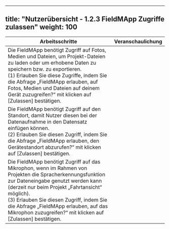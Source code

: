 
---
title: "Nutzerübersicht - 1.2.3 FieldMApp Zugriffe zulassen"
weight: 100
---

| Arbeitsschritte | Veranschaulichung |
| ------ | :-----: |
| Die FieldMApp benötigt Zugriff auf Fotos, Medien und Dateien, um Projekt-Dateien zu laden oder um erhobene Daten zu speichern bzw. zu exportieren. <br> (1) Erlauben Sie diese Zugriffe, indem Sie die Abfrage „FieldMApp erlauben, auf Fotos, Medien und Dateien auf deinem Gerät zuzugreifen?“ mit klicken auf [Zulassen] bestätigen.  |  |
| Die FieldMApp benötigt Zugriff auf den Standort, damit Nutzer diesen bei der Datenaufnahme in den Datensatz einfügen können. <br> (2) Erlauben Sie diesen Zugriff, indem Sie die Abfrage „FieldMApp erlauben, den Gerätestandort abzurufen?“ mit klicken auf [Zulassen] bestätigen.  |  |
| Die FieldMApp benötigt Zugriff auf das Mikrophon, wenn im Rahmen von Projekten die Spracherkennungsfunktion zur Dateneingabe genutzt werden kann (derzeit nur beim Projekt „Fahrtansicht“ möglich). <br> (3) Erlauben Sie diesen Zugriff, indem Sie die Abfrage „FieldMApp erlauben, auf das Mikrophon zuzugreifen?“ mit klicken auf [Zulassen] bestätigen. ​|  |
